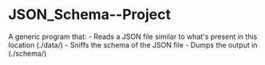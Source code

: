 # JSON_Schema--Project
A generic program that: - Reads a JSON file similar to what's present in this location (./data/) - Sniffs the schema of the JSON file  - Dumps the output in (./schema/)
